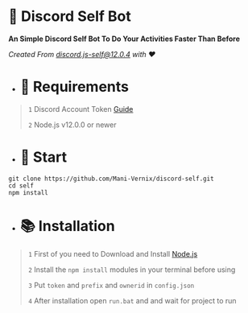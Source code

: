 # 🤖 Discord Self Bot
**An Simple Discord Self Bot To Do Your Activities Faster Than Before**

*Created From [discord.js-self@12.0.4](https://www.npmjs.com/package/discord.js-self) with ❤*

- # **🔧 Requirements**

 > `1` Discord Account Token [Guide](https://discordjs.guide/preparations/setting-up-a-bot-application.html#creating-your-bot)
 > 
 > `2` Node.js v12.0.0 or newer


- # **🚀 Start**
```
git clone https://github.com/Mani-Vernix/discord-self.git
cd self
npm install
```



- # **📚 Installation**

> `1` First of you need to Download and Install [Node.js](https://nodejs.org/en/)
>
> `2` Install the `npm install` modules in your terminal before using 
>
> `3` Put `token` and `prefix` and `ownerid` in `config.json`
>
> `4` After installation open `run.bat` and and wait for project to run 

